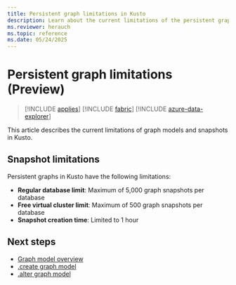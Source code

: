 ```yaml
---
title: Persistent graph limitations in Kusto
description: Learn about the current limitations of the persistent graph feature in Kusto, including snapshot limits and creation time constraints.
ms.reviewer: herauch
ms.topic: reference
ms.date: 05/24/2025
---
```


# Persistent graph limitations (Preview)

> [!INCLUDE [applies](../../includes/applies-to-version/applies.md)] [!INCLUDE [fabric](../../includes/applies-to-version/fabric.md)] [!INCLUDE [azure-data-explorer](../../includes/applies-to-version/azure-data-explorer.md)]

This article describes the current limitations of graph models and snapshots in Kusto.

## Snapshot limitations

Persistent graphs in Kusto have the following limitations:

- **Regular database limit**: Maximum of 5,000 graph snapshots per database
- **Free virtual cluster limit**: Maximum of 500 graph snapshots per database
- **Snapshot creation time**: Limited to 1 hour

## Next steps

- [Graph model overview](graph-model-overview.md)
- [.create graph model](graph-model-create.md)
- [.alter graph model](graph-model-alter.md)
